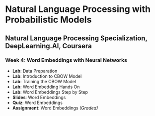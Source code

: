 # Natural Language Processing with Probabilistic Models

## Natural Language Processing Specialization, DeepLearning.AI, Coursera

### Week 4: Word Embeddings with Neural Networks

- **Lab**: Data Preparation
- **Lab**: Introduction to CBOW Model
- **Lab**: Training the CBOW Model
- **Lab**: Word Embedding Hands On
- **Lab**: Word Embeddings Step by Step
- **Slides**: Word Embeddings
- **Quiz**: Word Embeddings
- **Assignment**: Word Embeddings *(Graded)*
